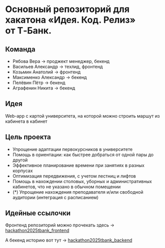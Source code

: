 # Основный репозиторий для хакатона «Идея. Код. Релиз» от&nbsp;Т‑Банк.
## Команда
- Рябова Вера -> проджект менеджер, бекенд
- Васильев Александр -> техлид, фронтенд
- Козьмин Анатолий -> фронтенд
- Максименко Александр -> бекенд
- Пелёвин Пётр -> бекенд
- Аграфенин Никита -> бекенд

## Идея
Web-app с картой университета, на которой можно строить маршут из кабинета в кабинет

## Цель проекта
- Упрощение адаптации первокурсников в университете
- Помощь в ориентации: как быстрее добраться от одной пары до другой
- Эффективное планирование времени при занятиях в разных корпусах
- Оптимизация передвижения, с учетом лестниц и лифтов
- Помощь в нахождении столовых, уборных и административных кабинетов, что не указано в обычном помещении
- (*) Упрощение нахождения преподавателя и/или свободной аудитории (интеграция с расписанием)

## Идейные ссылочки
Фронтенд репозиторий можно прочекать здесь -> <a href="https://github.com/Wyndace/hackathon2025tbank_frontend/">hackathon2025tbank_frontend</a>

А бекенд историю вот тут -> <a href="https://github.com/Wyndace/hackathon2025tbank_backend/">hackathon2025tbank_backend</a>
